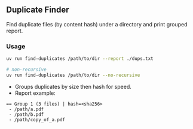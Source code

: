## Duplicate Finder

Find duplicate files (by content hash) under a directory and print grouped report.

### Usage

```bash
uv run find-duplicates /path/to/dir --report ./dups.txt

# non-recursive
uv run find-duplicates /path/to/dir --no-recursive
```

- Groups duplicates by size then hash for speed.
- Report example:

```
== Group 1 (3 files) | hash=<sha256>
 - /path/a.pdf
 - /path/b.pdf
 - /path/copy_of_a.pdf
```


